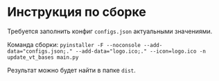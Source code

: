 # Инструкция по сборке

Требуется заполнить конфиг `configs.json` актуальными значениями.

Команда сборки:
`pyinstaller -F --noconsole --add-data="configs.json;." --add-data="logo.ico;." --icon=logo.ico -n update_vt_bases main.py`

Результат можно будет найти в папке ``dist``.